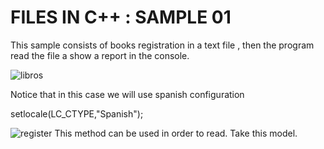 
# FILES IN C++ : SAMPLE 01 
This sample consists of books registration in a text file , 
then the program read the file a show a report in the console.

![libros](https://user-images.githubusercontent.com/20383126/133275211-3e6d715d-9ad9-49bd-b9fc-bc8d853377ac.JPG)

Notice that in this case we will use spanish configuration 

setlocale(LC_CTYPE,"Spanish");



![register](https://user-images.githubusercontent.com/20383126/133275266-d0ecaa19-ed6d-40a4-8b5b-27e8197b51fd.JPG)
This method can be used in order to read. Take this model.

